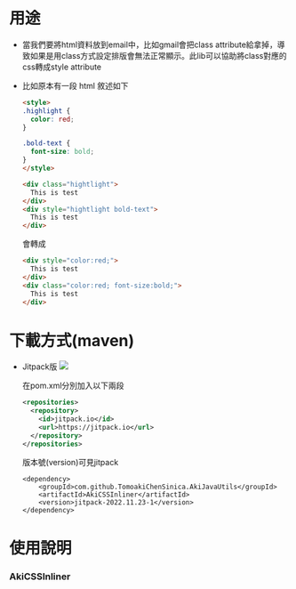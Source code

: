 # 用途
* 當我們要將html資料放到email中，比如gmail會把class attribute給拿掉，導致如果是用class方式設定排版會無法正常顯示。此lib可以協助將class對應的css轉成style attribute 
* 比如原本有一段 html 敘述如下
  ```html
  <style>
  .highlight {
    color: red;
  }

  .bold-text {
    font-size: bold;
  }
  </style>

  <div class="hightlight">
    This is test
  </div>
  <div style="hightlight bold-text">
    This is test
  </div>

  ```

  會轉成

  ```html
  <div style="color:red;">
    This is test
  </div>
  <div class="color:red; font-size:bold;">
    This is test
  </div>

  ```

# 下載方式(maven)

* Jitpack版  [![](https://jitpack.io/v/TomoakiChenSinica/AkiJavaUtils.svg)](https://jitpack.io/#TomoakiChenSinica/AkiJavaUtils)

	在pom.xml分別加入以下兩段
	```xml
	<repositories>
	  <repository>
		<id>jitpack.io</id>
		<url>https://jitpack.io</url>
	  </repository>
	</repositories>
	```

	版本號(version)可見jitpack
	```
	<dependency>
		<groupId>com.github.TomoakiChenSinica.AkiJavaUtils</groupId>
		<artifactId>AkiCSSInliner</artifactId>
		<version>jitpack-2022.11.23-1</version>
	</dependency>
	```

# 使用說明
### AkiCSSInliner

